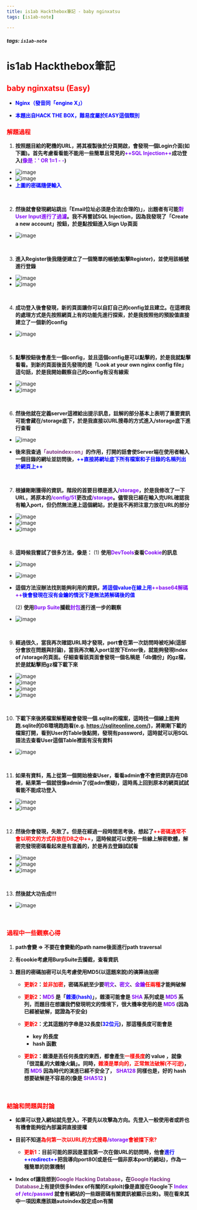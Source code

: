 ```yaml
---
title: is1ab Hackthebox筆記 - baby nginxatsu
tags: [is1ab-note]

---
```


##### tags: `is1ab-note`
# is1ab Hackthebox筆記 

<style>
.red {
  color: red;
}
.blue {
  color: blue;
}
.purple {
  color: #7D3382;
}
.light_purple {
  color: #810cf5;
}
</style>

<span class=""></span>


## <span class="red">**baby nginxatsu (Easy)**</span>

* <span class="blue">**Nginx（發音同「engine X」）**</span>

* <span class="blue">**本題出自HACK THE BOX，難易度屬於EASY這個類別**</span>

### <span class="red">**解題過程**</span>

1. **按照題目給的靶機的URL，將其複製後於分頁開啟，會發現一個Login介面(如下圖)。首先考慮看看能不能用一些簡單且常見的<span class="light_purple">++SQL Injection++</span>成功登入(<span class="light_purple">像是：' OR 1=1 - -</span>)**

* ![image](https://hackmd.io/_uploads/SymHWjBXke.png)
* ![image](https://hackmd.io/_uploads/rk0TMsSXyg.png)
* <span class="blue">**上圖的密碼隨便輸入**</span>

&emsp;

2. **然後就會發現網站跳出「Email位址必須是合法(合理的)」，出題者有可能<span class="light_purple">對User Input進行了過濾</span>。我不再嘗試SQL Injection，因為我發現了「Create a new account」按鈕，於是點按鈕進入Sign Up頁面**

* ![image](https://hackmd.io/_uploads/ByE3Qjr7yl.png)

&emsp;

3. **進入Register後我隨便建立了一個簡單的帳號(點擊Register)，並使用該帳號進行登錄**

* ![image](https://hackmd.io/_uploads/SkZ7UjSXJe.png)
* ![image](https://hackmd.io/_uploads/Bkyzvsrmyl.png)

&emsp;

4. **成功登入後會發現，新的頁面讓你可以自訂自己的config並且建立。在這裡我的處理方式是先按照網頁上有的功能先進行探索，於是我按照他的預設值直接建立了一個新的config**

* ![image](https://hackmd.io/_uploads/H1OhOirQke.png)

&emsp;

5. **點擊按鈕後會產生一個config，並且這個config是可以點擊的，於是我就點擊看看。到新的頁面後首先發現的是「Look at your own nginx config file」這句話，於是我開始觀察自己的config有沒有線索**

* ![image](https://hackmd.io/_uploads/H19FYjBXJe.png)
* ![image](https://hackmd.io/_uploads/ryvd5jBQ1x.png)

&emsp;

6. **然後他就在定義server這裡給出提示訊息，註解的部分基本上表明了重要資訊可能會藏在/storage底下，於是我直接以URL搜尋的方式進入/storage底下進行查看**

* ![image](https://hackmd.io/_uploads/BJQG3srmyx.png)

* **後來我查過<span class="purple">「autoindex=on」</span>的作用，打開的話會使Server端在使用者輸入一個目錄的網址並訪問後，<span class="blue">++直接將網址底下所有檔案和子目錄的名稱列出於網頁上++**</span>

&emsp;

7. **根據剛剛獲得的資訊，階段的首要目標是進入<span class="light_purple">/storage</span>，於是我修改了一下URL，將原本的<span class="light_purple">/config/51</span>更改成<span class="light_purple">/storage</span>。儘管我已經在輸入完URL確認我有輸入port，但仍然無法連上這個網站，於是我不再把注意力放在URL的部分**

* ![image](https://hackmd.io/_uploads/HJm3G2BXkx.png)
* ![image](https://hackmd.io/_uploads/Syz8Q2r7ke.png)
* ![image](https://hackmd.io/_uploads/SyfBXnH71x.png)

&emsp;

8. **這時候我嘗試了很多方法，像是：**
    (1) **使用<span class="light_purple">DevTools</span>查看<span class="light_purple">Cookie</span>的訊息**

* ![image](https://hackmd.io/_uploads/H18USnBQkg.png)
* ![image](https://hackmd.io/_uploads/rkKs5nrQke.png)
* **這個方法沒辦法找到能夠利用的資訊，<span class="blue">將這個value在線上用<span class="light_purple">++base64解碼++</span>後會發現在沒有金鑰的情況下是無法將解碼後的值**</span>

    (2) **使用<span class="light_purple">Burp Suite</span>攔截<span class="light_purple">封包</span>進行進一步的觀察**

* ![image](https://hackmd.io/_uploads/rk0YrRB7yg.png)

&emsp;

9. **經過很久，當我再次確認URL時才發現，port會在第一次訪問時被吃掉(這部分會放在問題與討論)，當我再次輸入port並按下Enter後，就能夠發現Index of /storage的頁面。仔細查看該頁面會發現一個名稱是「db備份」的gz檔，於是就點擊把gz檔下載下來**

* ![image](https://hackmd.io/_uploads/BkNhI0HQkl.png)
* ![image](https://hackmd.io/_uploads/SkWjJkI71g.png)
* ![image](https://hackmd.io/_uploads/S1upDCBm1x.png)
* ![image](https://hackmd.io/_uploads/HJ5AvRrmkl.png)

&emsp;

10. **下載下來後將檔案解壓縮會發現一個.sqlite的檔案，這時找一個線上能夠跑.sqlite的DB環境跑跑看(e.g. https://sqliteonline.com/)，將剛剛下載的檔案打開，看到User的Table後點開，發現有password，這時就可以用SQL語法去查看User這個Table裡面有沒有資料**

* ![image](https://hackmd.io/_uploads/rJluY0SQyg.png)

&emsp;

11. **如果有資料，馬上從第一個開始檢查User，看看admin會不會把資訊存在DB裡，結果第一個就很像admin了(從adm懷疑)，這時馬上回到原本的網頁試試看能不能成功登入**

* ![image](https://hackmd.io/_uploads/SkPz90SXJl.png)
* ![image](https://hackmd.io/_uploads/rk7U9Crmyl.png)

&emsp;

12. **然後你會發現，失敗了。但是在經過一段時間思考後，想起了<span class="red">++密碼通常不會以明文的方式存放在DB之中++</span>，這時候就可以使用一些線上解密軟體，解密完發現密碼看起來是有意義的，於是再去登錄試試看**

* ![image](https://hackmd.io/_uploads/Byr_j0rX1l.png)
* ![image](https://hackmd.io/_uploads/rJQYsCrQJx.png)
* ![image](https://hackmd.io/_uploads/rk4zT0BX1e.png)

&emsp;

13. **然後就大功告成!!!**

* ![image](https://hackmd.io/_uploads/SyC26ASXJg.png)

&emsp;

### <span class="red">**過程中一些觀察心得**</span>

1. **path會變 => 不要在會變動的path name後面進行path traversal**

2. **有cookie考慮用BurpSuite去攔截，查看資訊**

3. **題目的~~密碼加密~~可以先考慮使用MD5(以這題來說)的~~演算法加密~~**
    
    - <span class="red">**更新2</span>：<span class="red">並非加密</span>，密碼系統至少要<span class="light_purple">明文</span>、<span class="light_purple">密文</span>、<span class="light_purple">金鑰</span><span class="red">任兩種</span>才能夠破解**
    
    - **<span class="red">更新2</span>：<span class="light_purple">MD5</span> 是「<span class="blue">雜湊(hash)</span>」，雜湊可能會是 <span class="light_purple">SHA</span> 系列或是 <span class="light_purple">MD5</span> 系列，而題目在想讓我們發現明文的情境下，很大機率使用的是 <span class="light_purple">MD5</span> (因為已經被破解，認證為不安全)**
    
    - **<span class="red">更新2</span>：尤其這題的字串是32長度(<span class="blue">32位元</span>)，那這種長度可能會是**
        * **key 的長度**
        * **hash 函數**
    
    - **<span class="red">更新2</span>：雜湊是丟任何長度的東西，都會產生<span class="red">一樣長度</span>的 value ，就像「很混亂的大雜燴火鍋」。同時，<span class="red">雜湊是單向的，正常無法破解(不可逆)</span>，而 <span class="light_purple">MD5</span> 因為時代的演進已經不安全了， <span class="light_purple">SHA128</span> 同樣也是，好的 hash 想要破解是不容易的(像是 <span class="light_purple">SHA512</span> )**
    

&emsp;

### <span class="red">**結論和問題與討論**</span>

* **如果可以登入網站就先登入，不要先以攻擊為方向。先登入一般使用者或許也有機會能夠從內部漏洞直接提權**

* **目前不知道<span class="red">為何第一次以URL的方式搜尋<span class="light_purple">/storage</span>會被擋下來?</span>**
    - <span class="red">**更新1</span>：目前可能的原因是當我第一次在做URL的訪問時，他會<span class="blue">進行++redirect++</span>把我導向port80(或是任一個非原本port的網站)，作為一種簡單的防禦機制**

* **Index of讓我想到<span class="purple">Google Hacking Database</span>，在<span class="purple">Google Hacking Database</span>上有提供很多Index of有關的Exploit(像是直接在Google下 <span class="light_purple">Index of /etc/passwd</span> 就會有網站的一些跟密碼有關資訊被顯示出來)。現在看來其中一項因素應該跟autoindex設定成on有關**

